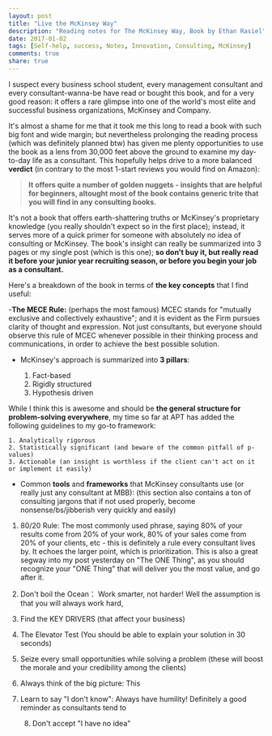 ```yaml
---
layout: post
title: "Live the McKinsey Way"
description: "Reading notes for The McKinsey Way, Book by Ethan Rasiel"
date: 2017-01-02
tags: [Self-help, success, Notes, Innovation, Consulting, McKinsey]
comments: true
share: true
---
```

I suspect every business school student, every management consultant and every consultant-wanna-be have read or bought this book, and for a very good reason: it offers a rare glimpse into one of the world's most elite and successful business organizations, McKinsey and Company. 

It's almost a shame for me that it took me this long to read a book with such big font and wide margin; but nevertheless prolonging the reading process (which was definitely planned btw) has given me plenty opportunities to use the book as a lens from 30,000 feet above the ground to examine my day-to-day life as a consultant. This hopefully helps drive to a more balanced **verdict** (in contrary to the most 1-start reviews you would find on Amazon):

>**It offers quite a number of golden nuggets - insights that are helpful for beginners, altought most of the book contains generic trite that you will find in any consulting books.**

It's not a book that offers earth-shattering truths or McKinsey's proprietary knowledge (you really shouldn't expect so in the first place); instead, it serves more of a quick primer for someone with absolutely no idea of consulting or McKinsey. The book's insight can really be summarized into 3 pages or my single post (which is this one); **so don't buy it, but really read it before your junior year recruiting season, or before you begin your job as a consultant.**  

Here's a breakdown of the book in terms of **the key concepts** that I find useful: 

-**The MECE Rule:** (perhaps the most famous) MCEC stands for "mutually exclusive and collectively exhaustive"; and it is evident as the Firm pursues clarity of thought and expression. Not just consultants, but everyone should observe this rule of MCEC whenever possible in their thinking process and communications, in order to achieve the best possible solution. 

- McKinsey's approach is summarized into **3 pillars**: 

	1. Fact-based
	2. Rigidly structured
	3. Hypothesis driven

While I think this is awesome and should be **the general structure for problem-solving everywhere**, my time so far at APT has added the following guidelines to my go-to framework:

	1. Analytically rigorous
	2. Statistically significant (and beware of the common pitfall of p-values)
	3. Actionable (an insight is worthless if the client can't act on it or implement it easily)

- Common **tools** and **frameworks** that McKinsey consultants use (or really just any consultant at MBB): (this section also contains a ton of consulting jargons that if not used properly, become nonsense/bs/jibberish very quickly and easily)

1. 80/20 Rule: 
The most commonly used phrase, saying 80% of your results come from 20% of your work, 80% of your sales come from 20% of your clients, etc - this is definitely a rule every consultant lives by. It echoes the larger point, which is prioritization. This is also a great segway into my post yesterday on "The ONE Thing", as you should recognize your "ONE Thing" that will deliver you the most value, and go after it. 

2. Don't boil the Ocean： 
Work smarter, not harder! Well the assumption is that you will always work hard, 

3. Find the KEY DRIVERS (that affect your business)
	
4. The Elevator Test (You should be able to explain your solution in 30 seconds)

5. Seize every small opportunities while solving a problem (these will boost the morale and your credibility among the clients)

6. Always think of the big picture:
This

7. Learn to say "I don't know":
	Always have humility! Definitely a good reminder as consultants tend to 

	8. Don't accept "I have no idea"
